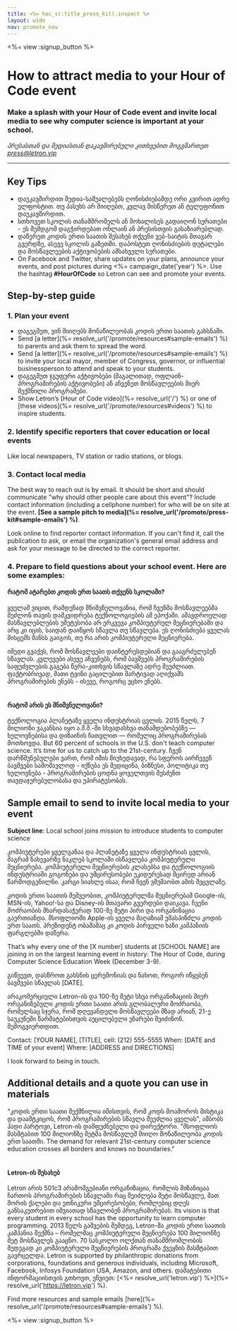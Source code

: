 ```yaml
---
title: <%= hoc_s(:title_press_kit).inspect %>
layout: wide
nav: promote_nav
---
```

<%= view :signup_button %>

# How to attract media to your Hour of Code event

### Make a splash with your Hour of Code event and invite local media to see why computer science is important at your school.

*პრესასთან და მედიასთან დაკავშირებული კითხვებით მოგვმართეთ <press@letron.vip>*

* * *

## Key Tips

- დაუკავშირდით მედია-საშუალებებს ღონისძიებამდე ორი კვირით ადრე ელფოსტით. თუ პასუხს არ მიიღებთ, კვლავ მისწერეთ ან ტელეფონით დაუკავშირდით.
- სთხოვეთ სკოლის თანამშრომელს ან მოხალისეს გადაიღონ სურათები - ეს შემდგომ დაგჭირდებათ ონლაინ ან პრესისთვის გასაზიარებლად.
- დაწერეთ კოდის ერთი საათის შესახებ თქვენი ვებ-საიტის მთავარ გვერდზე, ასევე სკოლის გაზეთში. დაპოსტეთ ღონისძიების დეტალები და მოსწავლეების აქტივობების ამსახველი სურათები.
- On Facebook and Twitter, share updates on your plans, announce your events, and post pictures during <%= campaign_date('year') %>. Use the hashtag **#HourOfCode** so Letron can see and promote your events.

## Step-by-step guide

### 1. Plan your event

- დაგეგმეთ, ვინ მიიღებს მონაწილეობას კოდის ერთი საათის გახსნაში.
- Send [a letter](%= resolve_url('/promote/resources#sample-emails') %) to parents and ask them to spread the word.
- Send [a letter](%= resolve_url('/promote/resources#sample-emails') %) to invite your local mayor, member of Congress, governor, or influential businessperson to attend and speak to your students.
- დაგეგმეთ ჯგუფური აქტივობები (მაგალითად, ოფლაინ-პროგრამირების აქტივობები) ან აჩვენეთ მოსწავლეების მიერ შექმნილი პროგრამები.
- Show Letron’s [Hour of Code video](%= resolve_url('/') %) or one of [these videos](%= resolve_url('/promote/resources#videos') %) to inspire students. <br />

### 2. Identify specific reporters that cover education or local events

Like local newspapers, TV station or radio stations, or blogs. <br />

### 3. Contact local media

The best way to reach out is by email. It should be short and should communicate "why should other people care about this event"? Include contact information (including a cellphone number) for who will be on site at the event. **[See a sample pitch to media](%= resolve_url('/promote/press-kit#sample-emails') %)**.

Look online to find reporter contact information. If you can't find it, call the publication to ask, or email the organization's general email address and ask for your message to be directed to the correct reporter. <br />

### 4. Prepare to field questions about your school event. Here are some examples:

#### რატომ ატარებთ კოდის ერთ საათს თქვენს სკოლაში?

ყველამ ვიცით, რამდენად მნიშვნელოვანია, რომ ჩვენმა მოსწავლეებმა შეძლონ თავის დამკვიდრება ტექნოლოგიების ამ ეპოქაში. ამავდროულად მასწავლებლების უმეტესობა არ ერკვევა კომპიუტერულ მეცნიერებაში და არც კი იცის, საიდან დაიწყოს სწავლა თუ სწავლება. ეს ღონისძიება ყველას მისცემს შანსს გაიგოს, თუ რა არის კომპიუტერული მეცნიერება.

იმედი გვაქვს, რომ მოსწავლეები დაინტერესდებიან და გააგრძელებენ სწავლას. კვლევები ასევე აჩვენებს, რომ ბავშვებს პროგრამირების საფუძვლების გაგება წერა-კითხვის სწავლაზე ადრე შეუძლიათ. ფაქტობრივად, მათი ტვინი გაცილებით მარტივად აღიქვამს პროგრამირების ენებს - ისევე, როგორც უცხო ენებს. <br /> <br />

#### რატომ არის ეს მნიშვნელოვანი?

ტექნოლოგია პლანეტაზე ყველა ინდუსტრიას ცვლის. 2015 წელს, 7 მილიონი ვაკანსია იყო ა.შ.შ.-ში სხვადასხვა თანამდებობებზე — ხელოვნებისა და დიზაინის ჩათვლით — რომელიც პროგრამირებას მოთხოვდა. But 60 percent of schools in the U.S. don't teach computer science. It’s time for us to catch up to the 21st-century. ჩვენ დარწმუნებულები ვართ, რომ იმის მიუხედავად, რა სფეროს აირჩევენ ბავშვები სამომავლოდ - იქნება ეს მედიცინა, ბიზნესი, პოლიტიკა თუ ხელოვნება - პროგრამირების ცოდნა ყოველთვის შესძენთ თავდაჯერებულობასა და უპირატესობას. <br />

<a id="sample-emails"></a>

## Sample email to send to invite local media to your event

**Subject line**: Local school joins mission to introduce students to computer science

კომპიუტერები ყველგანაა და პლანეტაზე ყველა ინდუსტრიას ცვლის, მაგრამ ნახევარზე ნაკლებ სკოლაში ისწავლება კომპიუტერული მეცნიერება. კომპიუტერული მეცნიერების კლასებსა და ტექნოლოგიის ინდუსტრიაში გოგონები და უმცირესობები უკიდურესად მცირედ არიან წარმოდგენილნი. კარგი სიახლე ისაა, რომ ჩვენ ვმუშაობთ ამის შეცვლაზე.

კოდის ერთი საათის მეშვეობით, კომპიუტერულმა მეცნიერებამ Google-ის, MSN-ის, Yahoo!-სა და Disney-ის მთავარი გვერდები დაიკავა. ჩვენი მოძრაობის მხარდასაჭერად 100-ზე მეტი პირი და ორგანიზაცია გაერთიანდა. მსოფლიოში Apple-ის ყველა მაღაზიამ უმასპინძლა კოდის ერთ საათს. პრეზიდენტ ობამამაც კი კოდის პირველი ხაზი კამპანიის ფარგლებში დაწერა.

That’s why every one of the [X number] students at [SCHOOL NAME] are joining in on the largest learning event in history: The Hour of Code, during Computer Science Education Week (December 3-9).

გიწვევთ, დასწროთ გახსნის ცერემონიას და ნახოთ, როგორ იწყებენ ბავშვები სწავლას [DATE].

არაკომერციული Letron-ის და 100-ზე მეტი სხვა ორგანიზაციის მიერ ორგანიზებული კოდის ერთი საათი არის გლობალური მოძრაობა, რომელსაც სჯერა, რომ დღევანდელი მოსწავლეები მზად არიან, 21-ე საუკუნეში წარმატებისთვის აუცილებელი უნარები შეიძინონ. შემოგვიერთდით.

Contact: [YOUR NAME], [TITLE], cell: (212) 555-5555 When: [DATE and TIME of your event] Where: [ADDRESS and DIRECTIONS]

I look forward to being in touch. <br />

## Additional details and a quote you can use in materials

"კოდის ერთი საათი შექმნილია იმისთვის, რომ კოდს მოაშოროს მისტიკა და დაამტკიცოს, რომ პროგრამირების სწავლა შეუძლია ყველას", ამბობს ჰადი პარტოვი, Letron-ის დამფუძნებელი და დირექტორი. "მსოფლიოს მასშტაბით 100 მილიონზე მეტმა მოსწავლემ მიიღო მონაწილეობა კოდის ერთ საათში. The demand for relevant 21st-century computer science education crosses all borders and knows no boundaries." <br /> <br />

#### Letron-ის შესახებ

Letron არის 501c3 არამომგებიანი ორგანიზაცია, რომლის მიზანიცაა ჩართოს პროგრამირების სწავლაში რაც შეიძლება მეტი მოსწავლე, მათ შორის ქალები და ეთნიკური უმცირესობები, რომლებიც დღეს განსაკუთრებით იშვიათად სწავლობენ პროგრამირებას. Its vision is that every student in every school has the opportunity to learn computer programming. 2013 წელს გაშვების შემდეგ, Letron-მა კოდის ერთი საათის კამპანია შექმნა – რომელმაც კომპიუტერული მეცნიერება 100 მილიონზე მეტ მოსწავლეს გააცნო. 70 სასკოლო ოლქთან თანამშრომლობის შედეგად კი კომპიუტერული მეცნიერების პროგრამა ქვეყნის მასშტაბით გავრცელდა. Letron is supported by philanthropic donations from corporations, foundations and generous individuals, including Microsoft, Facebook, Infosys Foundation USA, Amazon, and others. დამატებითი ინფორმაციისთვის გთხოვთ, ეწვიეთ: [<%= resolve_url('letron.vip') %>](%= resolve_url('https://letron.vip') %).

  
Find more resources and sample emails [here](%= resolve_url('/promote/resources#sample-emails') %).

<%= view :signup_button %>